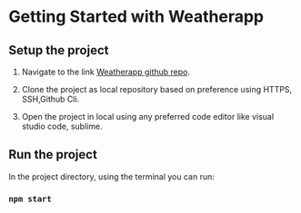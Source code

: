 # Getting Started with Weatherapp

## Setup the project

1. Navigate to the link [Weatherapp github repo](https://github.com/sowmya1408/weatherapp_codingchallenge).

2. Clone the project as local repository based on preference using HTTPS, SSH,Github Cli.

3. Open the project in local using any preferred code editor like visual studio code, sublime.

## Run the project

In the project directory, using the terminal you can run:

### `npm start`
